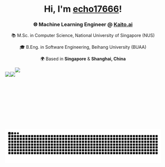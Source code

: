 <!--
![avatar](klee.jpg)|![avatar](77.jpg) | ![avatar](abd.jpg) | ![avatar](babala.jpg) | ![avatar](diluc.jpg)|![avatar](keqing.jpg)
---|---|---|---|---|---
![avatar](hutao.jpg) | ![avatar](eular.jpg)|![avatar](fox.jpg) | ![avatar](ganyu.jpg) | ![avatar](huangnv.jpg) | ![avatar](Jean.jpg)
![avatar](ayaka.jpg)|![avatar](kong.jpg) | ![avatar](mona.jpg) | ![avatar](naicha.jpg) | ![avatar](nvpu.jpg) | ![avatar](paimon.jpg)
![avatar](raiden.jpg)|![avatar](shenhe.jpg) | ![avatar](wanye.jpg) | ![avatar](wendy.jpg)| ![avatar](xiangling.jpg) | ![avatar](xiao.jpg)
![avatar](zhongli.jpg) |![avatar](xinhai.jpg) | ![avatar](yanfei.jpg) | ![avatar](ying.jpg)| ![avatar](yunjin.jpg) | ![avatar](xiaogong.jpg)
-->

<h1 align="center">Hi, I'm <a href="https://github.com/echo17666">echo17666</a>!</h1>
<div align="center">

### 🌐 Machine Learning Engineer @ [Kaito.ai](https://kaito.ai) 

📚 M.Sc. in Computer Science, National University of Singapore (NUS) 

🎓 B.Eng. in Software Engineering, Beihang University (BUAA)  

🌍 Based in **Singapore** & **Shanghai, China**

</div>
<div align="center" style="display: flex; align-items: center;">
<img height="173px" src="https://github-readme-stats.vercel.app/api/top-langs/?username=echo17666&hide_title=false&hide_border=true&layout=compact&langs_count=6&text_color=000&icon_color=fff&bg_color=fff&theme=graywhite">
<img height="173px" src="https://github-readme-stats-echo-a75f.vercel.app/api?username=echo17666&hide_border=true">
<img height="200px" src="https://github-profile-summary-cards.vercel.app/api/cards/profile-details?username=echo17666&theme=vue">
</div>

<div align="center">
  
<picture>
  <source media="(prefers-color-scheme: dark)" srcset="https://raw.githubusercontent.com/echo17666/echo17666/output/github-contribution-grid-snake-dark.svg">
  <source media="(prefers-color-scheme: light)" srcset="https://raw.githubusercontent.com/echo17666/echo17666/output/github-contribution-grid-snake.svg">
  <img alt="github contribution grid snake animation" src="https://raw.githubusercontent.com/echo17666/echo17666/output/github-contribution-grid-snake.svg">
</picture>
</div>
